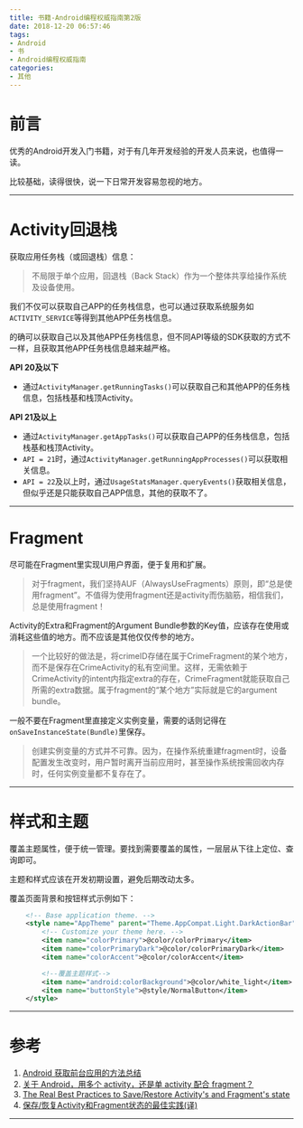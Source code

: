 ```yaml
---
title: 书籍-Android编程权威指南第2版
date: 2018-12-20 06:57:46
tags:
- Android
- 书
- Android编程权威指南
categories:
- 其他
---
```


# 前言

优秀的Android开发入门书籍，对于有几年开发经验的开发人员来说，也值得一读。

比较基础，读得很快，说一下日常开发容易忽视的地方。

---

# Activity回退栈

获取应用任务栈（或回退栈）信息：

>不局限于单个应用，回退栈（Back Stack）作为一个整体共享给操作系统及设备使用。

我们不仅可以获取自己APP的任务栈信息，也可以通过获取系统服务如`ACTIVITY_SERVICE`等得到其他APP任务栈信息。

的确可以获取自己以及其他APP任务栈信息，但不同API等级的SDK获取的方式不一样，且获取其他APP任务栈信息越来越严格。

**API 20及以下**

* 通过`ActivityManager.getRunningTasks()`可以获取自己和其他APP的任务栈信息，包括栈基和栈顶Activity。

**API 21及以上**

* 通过`ActivityManager.getAppTasks()`可以获取自己APP的任务栈信息，包括栈基和栈顶Activity。
* `API = 21`时，通过`ActivityManager.getRunningAppProcesses()`可以获取相关信息。
* `API = 22`及以上时，通过`UsageStatsManager.queryEvents()`获取相关信息，但似乎还是只能获取自己APP信息，其他的获取不了。

---

# Fragment

尽可能在Fragment里实现UI用户界面，便于复用和扩展。

> 对于fragment，我们坚持AUF（AlwaysUseFragments）原则，即“总是使用fragment”。不值得为使用fragment还是activity而伤脑筋，相信我们，总是使用fragment！

Activity的Extra和Fragment的Argument Bundle参数的Key值，应该存在使用或消耗这些值的地方。而不应该是其他仅仅传参的地方。

> 一个比较好的做法是，将crimeID存储在属于CrimeFragment的某个地方，而不是保存在CrimeActivity的私有空间里。这样，无需依赖于CrimeActivity的intent内指定extra的存在，CrimeFragment就能获取自己所需的extra数据。属于fragment的“某个地方”实际就是它的argument bundle。

一般不要在Fragment里直接定义实例变量，需要的话则记得在`onSaveInstanceState(Bundle)`里保存。

> 创建实例变量的方式并不可靠。因为，在操作系统重建fragment时，设备配置发生改变时，用户暂时离开当前应用时，甚至操作系统按需回收内存时，任何实例变量都不复存在了。

---

# 样式和主题

覆盖主题属性，便于统一管理。要找到需要覆盖的属性，一层层从下往上定位、查询即可。

主题和样式应该在开发初期设置，避免后期改动太多。

覆盖页面背景和按钮样式示例如下：

```xml
    <!-- Base application theme. -->
    <style name="AppTheme" parent="Theme.AppCompat.Light.DarkActionBar">
        <!-- Customize your theme here. -->
        <item name="colorPrimary">@color/colorPrimary</item>
        <item name="colorPrimaryDark">@color/colorPrimaryDark</item>
        <item name="colorAccent">@color/colorAccent</item>

        <!--覆盖主题样式-->
        <item name="android:colorBackground">@color/white_light</item>
        <item name="buttonStyle">@style/NormalButton</item>
    </style>
```



---

# 参考

1. [Android 获取前台应用的方法总结](https://blog.csdn.net/AdobeSolo/article/details/77375714)
2. [关于 Android，用多个 activity，还是单 activity 配合 fragment？](https://www.zhihu.com/question/39662488)
3. [The Real Best Practices to Save/Restore Activity's and Fragment's state](https://inthecheesefactory.com/blog/fragment-state-saving-best-practices/en)
4. [保存/恢复Activity和Fragment状态的最佳实践(译)](https://zhuanlan.zhihu.com/p/22141193)

----